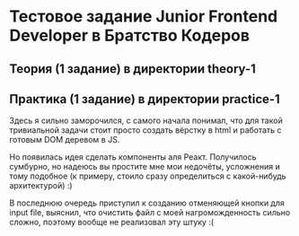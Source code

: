 # Тестовое задание Junior Frontend Developer в Братство Кодеров

## Теория (1 задание) в директории theory-1

## Практика (1 задание) в директории practice-1
Здесь я сильно заморочился, с самого начала понимал, что для такой тривиальной задачи стоит просто создать вёрстку в html и работать с готовым DOM деревом в JS.

Но появилась идея сделать компоненты аля Реакт. Получилось сумбурно, но надеюсь вы простите мне мои недочёты, усложнения и тому подобное (к примеру, стоило сразу определиться с какой-нибудь архитектурой) :)

В последнюю очередь приступил к созданию отменяющей кнопки для input file, выяснил, что очистить файл с моей нагроможденность сильно сложно, поэтому вообще не реализовал эту штуку :(
